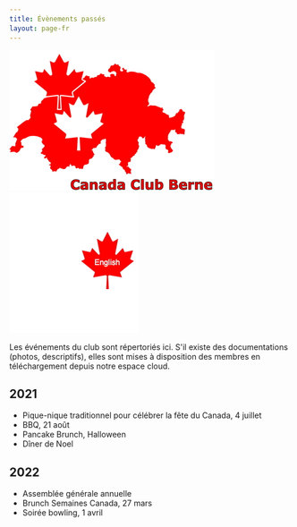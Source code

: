 ```yaml
---
title: Évènements passés
layout: page-fr
---
```


![logo](images/canadaclubbernelogo.jpg) [![logo](images/maple-leaf-english.jpg)](past-events)

Les événements du club sont répertoriés ici. S'il existe des documentations (photos, descriptifs), elles sont mises à disposition des membres en téléchargement depuis notre espace cloud.

## 2021
- Pique-nique traditionnel pour célébrer la fête du Canada, 4 juillet
- BBQ, 21 août
- Pancake Brunch, Halloween
- Dîner de Noel

## 2022
- Assemblée générale annuelle
- Brunch Semaines Canada, 27 mars
- Soirée bowling, 1 avril